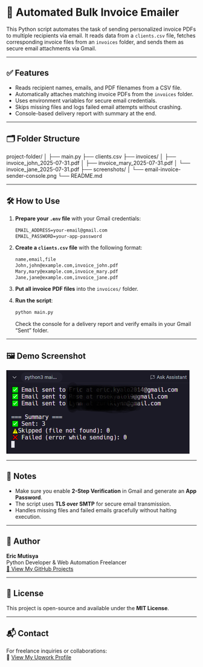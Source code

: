 # 📧 Automated Bulk Invoice Emailer

This Python script automates the task of sending personalized invoice PDFs to multiple recipients via email. It reads data from a `clients.csv` file, fetches corresponding invoice files from an `invoices` folder, and sends them as secure email attachments via Gmail.

---

## ✅ Features

- Reads recipient names, emails, and PDF filenames from a CSV file.
- Automatically attaches matching invoice PDFs from the `invoices` folder.
- Uses environment variables for secure email credentials.
- Skips missing files and logs failed email attempts without crashing.
- Console-based delivery report with summary at the end.

---

## 🗂️ Folder Structure

project-folder/
│
├── main.py
├── clients.csv
├── invoices/
│ ├── invoice_john_2025-07-31.pdf
│ ├── invoice_mary_2025-07-31.pdf
│ └── invoice_jane_2025-07-31.pdf
├── screenshots/
│ └── email-invoice-sender-console.png
└── README.md



---

## 🛠️ How to Use

1. **Prepare your `.env` file** with your Gmail credentials:

    ```
    EMAIL_ADDRESS=your-email@gmail.com  
    EMAIL_PASSWORD=your-app-password
    ```

2. **Create a `clients.csv` file** with the following format:

    ```
    name,email,file
    John,john@example.com,invoice_john.pdf
    Mary,mary@example.com,invoice_mary.pdf
    Jane,jane@example.com,invoice_jane.pdf
    ```

3. **Put all invoice PDF files** into the `invoices/` folder.

4. **Run the script**:

    ```bash
    python main.py
    ```

    Check the console for a delivery report and verify emails in your Gmail “Sent” folder.

---

## 🖼️ Demo Screenshot

![Bulk Invoice Emailer Screenshot](screenshot.PNG)

---

## 📌 Notes

- Make sure you enable **2-Step Verification** in Gmail and generate an **App Password**.
- The script uses **TLS over SMTP** for secure email transmission.
- Handles missing files and failed emails gracefully without halting execution.

---

## 👤 Author

**Eric Mutisya**  
Python Developer & Web Automation Freelancer  
[🔗 View My GitHub Projects](https://github.com/Ek-Coder-Tech)

---

## 📄 License

This project is open-source and available under the **MIT License**.

---

## 📬 Contact

For freelance inquiries or collaborations:  
📎 [View My Upwork Profile](https://www.upwork.com/freelancers/~012558bab6232e8e65)
